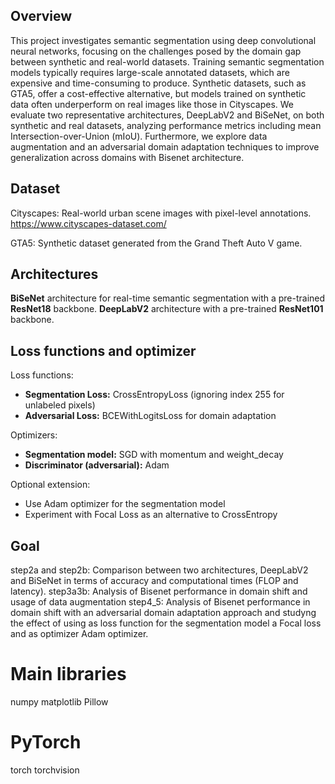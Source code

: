 ## Overview
This project investigates semantic segmentation using deep convolutional neural networks, focusing on the challenges posed
by the domain gap between synthetic and real-world datasets.
Training semantic segmentation models typically requires large-scale annotated datasets, which are expensive 
and time-consuming to produce. Synthetic datasets, such as GTA5, offer a cost-effective alternative,
but models trained on synthetic data often underperform on real images like those in Cityscapes.
We evaluate two representative architectures, DeepLabV2 and BiSeNet, on both synthetic and real datasets, 
analyzing performance metrics including mean Intersection-over-Union (mIoU). Furthermore, we explore data augmentation and 
an adversarial domain adaptation techniques to improve generalization across domains with Bisenet architecture.

## Dataset
Cityscapes: Real-world urban scene images with pixel-level annotations.
https://www.cityscapes-dataset.com/

GTA5: Synthetic dataset generated from the Grand Theft Auto V game.

## Architectures
**BiSeNet** architecture for real-time semantic segmentation with a pre-trained **ResNet18** backbone.
**DeepLabV2**  architecture with a pre-trained **ResNet101** backbone.

## Loss functions and optimizer
Loss functions:
- **Segmentation Loss:** CrossEntropyLoss (ignoring index 255 for unlabeled pixels)
- **Adversarial Loss:** BCEWithLogitsLoss for domain adaptation

Optimizers:
- **Segmentation model:** SGD with momentum and weight_decay
- **Discriminator (adversarial):** Adam 

Optional extension:
- Use Adam optimizer for the segmentation model 
- Experiment with Focal Loss as an alternative to CrossEntropy

## Goal
step2a and step2b: Comparison between two architectures, DeepLabV2 and BiSeNet in terms of accuracy and computational times (FLOP and latency).
step3a3b: Analysis of Bisenet performance in domain shift and usage of data augmentation
step4_5:  Analysis of Bisenet performance in domain shift with an adversarial domain adaptation approach and 
studyng the effect of using as loss function for the segmentation model a Focal loss and as optimizer Adam optimizer.

# Main libraries
numpy
matplotlib
Pillow
# PyTorch
torch
torchvision

